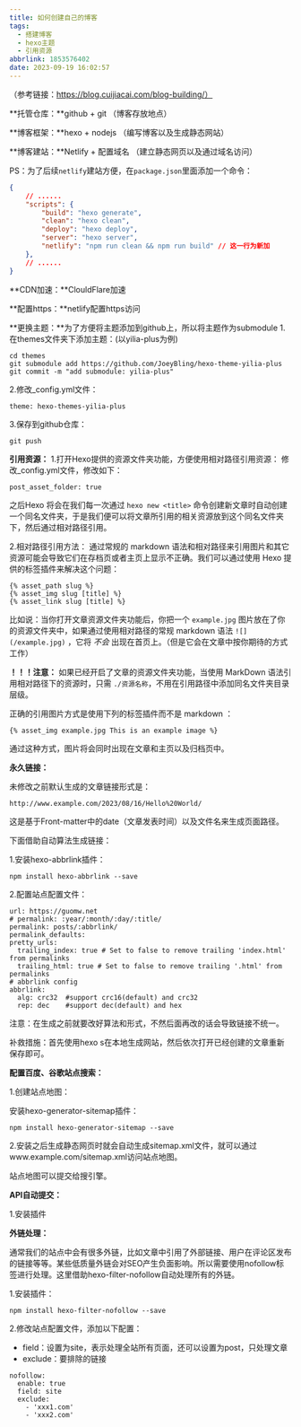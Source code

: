 ```yaml
---
title: 如何创建自己的博客
tags:
  - 搭建博客
  - hexo主题
  - 引用资源
abbrlink: 1853576402
date: 2023-09-19 16:02:57
---
```




（参考链接：https://blog.cuijiacai.com/blog-building/）

**托管仓库：**github + git  （博客存放地点）

**博客框架：**hexo + nodejs （编写博客以及生成静态网站）

**博客建站：**Netlify + 配置域名 （建立静态网页以及通过域名访问）

<!--more-->

PS：为了后续`netlify`建站方便，在`package.json`里面添加一个命令：

```json
{
    // ......
    "scripts": {
        "build": "hexo generate",
        "clean": "hexo clean",
        "deploy": "hexo deploy",
        "server": "hexo server",
        "netlify": "npm run clean && npm run build" // 这一行为新加
    },
    // ......
}
```





**CDN加速：**ClouldFlare加速

**配置https：**netlify配置https访问

**更换主题：**为了方便将主题添加到github上，所以将主题作为submodule
1.在themes文件夹下添加主题：(以yilia-plus为例)

```git
cd themes
git submodule add https://github.com/JoeyBling/hexo-theme-yilia-plus
git commit -m "add submodule: yilia-plus"
```

2.修改_config.yml文件：

```
theme: hexo-themes-yilia-plus
```

3.保存到github仓库：

```
git push
```

**引用资源：**
1.打开Hexo提供的资源文件夹功能，方便使用相对路径引用资源：
修改_config.yml文件，修改如下：

```
post_asset_folder: true
```

之后Hexo 将会在我们每一次通过 `hexo new <title>` 命令创建新文章时自动创建一个同名文件夹，于是我们便可以将文章所引用的相关资源放到这个同名文件夹下，然后通过相对路径引用。

2.相对路径引用方法：
通过常规的 markdown 语法和相对路径来引用图片和其它资源可能会导致它们在存档页或者主页上显示不正确。我们可以通过使用 Hexo 提供的标签插件来解决这个问题：

```
{% asset_path slug %}
{% asset_img slug [title] %}
{% asset_link slug [title] %}
```

比如说：当你打开文章资源文件夹功能后，你把一个 `example.jpg` 图片放在了你的资源文件夹中，如果通过使用相对路径的常规 markdown 语法 `![](/example.jpg)` ，它将 *不会* 出现在首页上。（但是它会在文章中按你期待的方式工作）

**！！！注意：** 如果已经开启了文章的资源文件夹功能，当使用 MarkDown 语法引用相对路径下的资源时，只需 `./资源名称`，不用在引用路径中添加同名文件夹目录层级。

正确的引用图片方式是使用下列的标签插件而不是 markdown ：

```
{% asset_img example.jpg This is an example image %}
```

通过这种方式，图片将会同时出现在文章和主页以及归档页中。



**永久链接：**

未修改之前默认生成的文章链接形式是：

```
http://www.example.com/2023/08/16/Hello%20World/
```

这是基于Front-matter中的date（文章发表时间）以及文件名来生成页面路径。

下面借助自动算法生成链接：

1.安装hexo-abbrlink插件：

```
npm install hexo-abbrlink --save
```

2.配置站点配置文件：

```
url: https://guomw.net
# permalink: :year/:month/:day/:title/
permalink: posts/:abbrlink/
permalink_defaults:
pretty_urls:
  trailing_index: true # Set to false to remove trailing 'index.html' from permalinks
  trailing_html: true # Set to false to remove trailing '.html' from permalinks
# abbrlink config
abbrlink:
  alg: crc32  #support crc16(default) and crc32
  rep: dec    #support dec(default) and hex
```

注意：在生成之前就要改好算法和形式，不然后面再改的话会导致链接不统一。

补救措施：首先使用hexo s在本地生成网站，然后依次打开已经创建的文章重新保存即可。



**配置百度、谷歌站点搜索：**

1.创建站点地图：

安装hexo-generator-sitemap插件：

```
npm install hexo-generator-sitemap --save
```

2.安装之后生成静态网页时就会自动生成sitemap.xml文件，就可以通过www.example.com/sitemap.xml访问站点地图。

站点地图可以提交给搜引擎。

**API自动提交：**

1.安装插件



**外链处理：**

通常我们的站点中会有很多外链，比如文章中引用了外部链接、用户在评论区发布的链接等等。某些低质量外链会对SEO产生负面影响。所以需要使用nofollow标签进行处理。这里借助hexo-filter-nofollow自动处理所有的外链。

1.安装插件：

```
npm install hexo-filter-nofollow --save
```

2.修改站点配置文件，添加以下配置：

- field：设置为site，表示处理全站所有页面，还可以设置为post，只处理文章
- exclude：要排除的链接

```
nofollow:
  enable: true
  field: site
  exclude:
    - 'xxx1.com'
    - 'xxx2.com'
```



